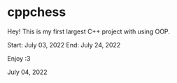 cppchess
========

Hey! This is my first largest C++ project with using OOP.

Start: July 03, 2022
End: July 24, 2022

Enjoy :3

July 04, 2022
